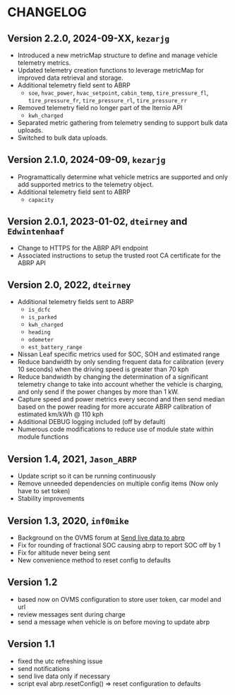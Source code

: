 # CHANGELOG

## Version 2.2.0, 2024-09-XX, `kezarjg`

- Introduced a new metricMap structure to define and manage vehicle telemetry metrics.
- Updated telemetry creation functions to leverage metricMap for improved data retrieval and storage.
- Additional telemetry field sent to ABRP
  - `soe`, `hvac_power`, `hvac_setpoint`, `cabin_temp`, `tire_pressure_fl`, 
    `tire_pressure_fr`, `tire_pressure_rl`, `tire_pressure_rr`
- Removed telemetry field no longer part of the Iternio API
  - `kwh_charged`
- Separated metric gathering from telemetry sending to support bulk data uploads.
- Switched to bulk data uploads.

## Version 2.1.0, 2024-09-09, `kezarjg`

- Programattically determine what vehicle metrics are supported and only add supported metrics to the telemetry object.
- Additional telemetry field sent to ABRP
  - `capacity`

## Version 2.0.1, 2023-01-02, `dteirney` and `Edwintenhaaf`

- Change to HTTPS for the ABRP API endpoint
- Associated instructions to setup the trusted root CA certificate for the ABRP
  API

## Version 2.0, 2022, `dteirney`

- Additional telemetry fields sent to ABRP
  - `is_dcfc`
  - `is_parked`
  - `kwh_charged`
  - `heading`
  - `odometer`
  - `est_battery_range`
- Nissan Leaf specific metrics used for SOC, SOH and estimated range
- Reduce bandwidth by only sending frequent data for calibration (every 10
  seconds) when the driving speed is greater than 70 kph
- Reduce bandwidth by changing the determination of a significant telemetry
  change to take into account whether the vehicle is charging, and only send if
  the power changes by more than 1 kW.
- Capture speed and power metrics every second and then send median based on the
  power reading for more accurate ABRP calibration of estimated km/kWh @ 110 kph
- Additional DEBUG logging included (off by default)
- Numerous code modifications to reduce use of module state within module
  functions

## Version 1.4, 2021, `Jason_ABRP`

- Update script so it can be running continuously
- Remove unneeded dependencies on multiple config items (Now only have to set
  token)
- Stability improvements

## Version 1.3, 2020, `inf0mike`

- Background on the OVMS forum at
  [Send live data to abrp](https://www.openvehicles.com/node/2375)
- Fix for rounding of fractional SOC causing abrp to report SOC off by 1
- Fix for altitude never being sent
- New convenience method to reset config to defaults

## Version 1.2

- based now on OVMS configuration to store user token, car model and url
- review messages sent during charge
- send a message when vehicle is on before moving to update abrp

## Version 1.1

- fixed the utc refreshing issue
- send notifications
- send live data only if necessary
- script eval abrp.resetConfig() => reset configuration to defaults
